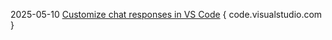 2025-05-10 [Customize chat responses in VS Code](https://code.visualstudio.com/docs/copilot/copilot-customization#_prompt-files-experimental) { code.visualstudio.com }
